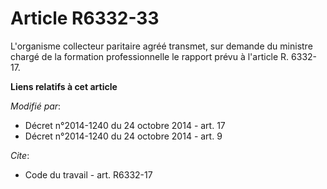 # Article R6332-33

L'organisme collecteur paritaire agréé transmet, sur demande du ministre chargé de la formation professionnelle
le rapport prévu à l'article R. 6332-17.

**Liens relatifs à cet article**

_Modifié par_:

  - Décret n°2014-1240 du 24 octobre 2014 - art. 17
  - Décret n°2014-1240 du 24 octobre 2014 - art. 9

_Cite_:

  - Code du travail - art. R6332-17
